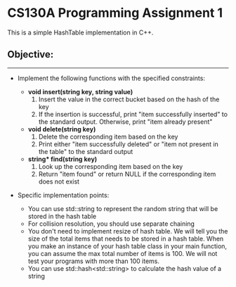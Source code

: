 # CS130A Programming Assignment 1
This is a simple HashTable implementation in C++.

## Objective:
---------------
* Implement the following functions with the specified constraints:
	* **void insert(string key, string value)**
		1. Insert the value in the correct bucket based on the hash of the key
		2. If the insertion is successful, print "item successfully inserted" to the standard output. Otherwise, print "item already present"
	* **void delete(string key)**
		1. Delete the corresponding item based on the key
		2. Print either "item successfully deleted" or "item not present in the table" to the standard output
	* **string\* find(string key)**
		1. Look up the corresponding item based on the key
		2. Return "item found" or return NULL if the corresponding item does not exist

* Specific implementation points:
	* You can use std::string to represent the random string that will be stored in the hash table
	* For collision resolution, you should use separate chaining
	* You don't need to implement resize of hash table. We will tell you the size of the total items that needs to be stored in a hash table. When you make an instance of your hash table class in your main function, you can assume the max total number of items is 100. We will not test your programs with more than 100 items.
	* You can use std::hash\<std::string\> to calculate the hash value of a string
